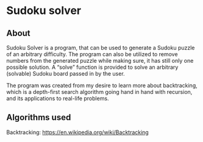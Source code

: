 # Sudoku solver

## About
Sudoku Solver is a program, that can be used to generate a Sudoku puzzle of an arbitrary difficulty. The program can also be utilized to remove numbers from the generated puzzle while making sure, it has still only one possible solution. A “solve” function is provided to solve an arbitrary (solvable) Sudoku board passed in by the user.

The program was created from my desire to learn more about backtracking, which is a depth-first search algorithm going hand in hand with recursion, and its applications to real-life problems.

## Algorithms used
Backtracking: https://en.wikipedia.org/wiki/Backtracking
